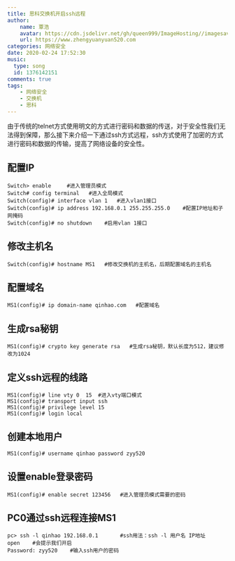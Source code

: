 ```yaml
---
title: 思科交换机开启ssh远程
author:
	name: 覃浩
	avatar: https://cdn.jsdelivr.net/gh/queen999/ImageHosting//imagesavatar.jpg
	url: https://www.zhengyuanyuan520.com
categories: 网络安全
date: 2020-02-24 17:52:30
music:
  type: song  
  id: 1376142151
comments: true
tags:  
	- 网络安全
	- 交换机
	- 思科
---
```


由于传统的telnet方式使用明文的方式进行密码和数据的传送，对于安全性我们无法得到保障，那么接下来介绍一下通过ssh方式远程，ssh方式使用了加密的方式进行密码和数据的传输，提高了网络设备的安全性。
<!-- more -->

## 配置IP

    Switch> enable     #进入管理员模式
    Switch# config terminal   #进入全局模式
    Switch(config)# interface vlan 1   #进入vlan1接口
    Switch(config)# ip address 192.168.0.1 255.255.255.0    #配置IP地址和子网掩码
    Switch(config)# no shutdown    #启用vlan 1接口

## 修改主机名

	Switch(config)# hostname MS1   #修改交换机的主机名，后期配置域名的主机名

## 配置域名

	MS1(config)# ip domain-name qinhao.com   #配置域名

## 生成rsa秘钥

    MS1(config)# crypto key generate rsa   #生成rsa秘钥，默认长度为512，建议修改为1024

## 定义ssh远程的线路

    MS1(config)# line vty 0  15  #进入vty端口模式
    MS1(config)# transport input ssh 
    MS1(config)# privilege level 15
    MS1(config)# login local

## 创建本地用户

    MS1(config)# username qinhao password zyy520

## 设置enable登录密码

    MS1(config)# enable secret 123456   #进入管理员模式需要的密码

## PC0通过ssh远程连接MS1

    pc> ssh -l qinhao 192.168.0.1		#ssh用法：ssh -l 用户名 IP地址
    open	#会提示我们开启
    Password: zyy520	#输入ssh用户的密码
